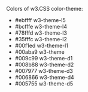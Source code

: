 Colors of w3.CSS color-theme:
  - #ebffff w3-theme-l5
  - #bcfffe w3-theme-l4
  - #78fffd w3-theme-l3
  - #35fffc w3-theme-l2
  - #00f1ed w3-theme-l1
  - #00aba9 w3-theme
  - #009c99 w3-theme-d1
  - #008b88 w3-theme-d2
  - #007977 w3-theme-d3
  - #006866 w3-theme-d4
  - #005755 w3-theme-d5